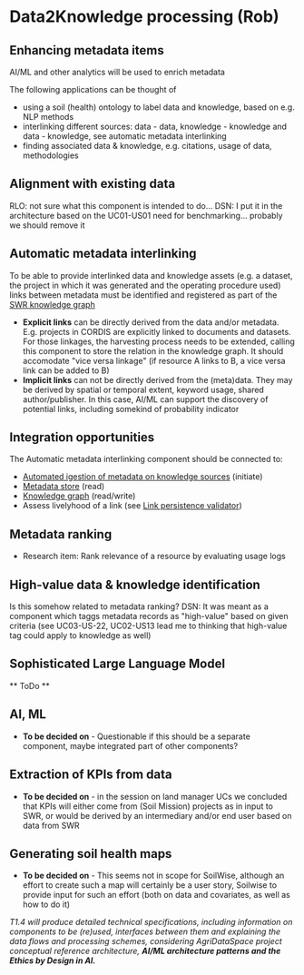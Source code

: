 # Data2Knowledge processing (Rob)

<!-- - understands what is in any soil repository & how to use it
- gives output to interlinker
- AI used for labelling information, interlinking metadata (linked with the box below),
documents
- analysis of CORDIS (what to link)
- connections with: catalogue (for looking up things), client / presentation (for
enduser interaction), APIs (for machine & developer interaction), schemes &
structures
- technologies used: GloSIS?
- responsible person: Rob Lokers
- participating: Luís de Sousa, Anna Fensel, We Transform, Nick Berkvens, Giovanni
L'Abate
-->

## Enhancing metadata items

AI/ML and other analytics will be used to enrich metadata

The following applications can be thought of
- using a soil (health) ontology to label data and knowledge, based on e.g. NLP methods
- interlinking different sources: data - data, knowledge - knowledge and data - knowledge, see automatic metadata interlinking
- finding associated data & knowledge, e.g. citations, usage of data, methodologies

## Alignment with existing data

RLO: not sure what this component is intended to do...
DSN: I put it in the architecture based on the UC01-US01 need for benchmarking... probably we should remove it

## Automatic metadata interlinking

To be able to provide interlinked data and knowledge assets (e.g. a dataset, the project in which it was generated and the operating procedure used) links between metadata must be identified and registered as part of the [SWR knowledge graph](publication.md#knowledge-graph)

- **Explicit links** can be directly derived from the data and/or metadata. E.g. projects in CORDIS are explicitly linked to documents and datasets. 
For those linkages, the harvesting process needs to be extended, calling this component to store the relation in the knowledge graph. It should accomodate "vice versa linkage" (if resource A links to B, a vice versa link can be added to B)
- **Implicit links** can not be directly derived from the (meta)data. They may be derived by spatial or temporal extent, keyword usage, shared author/publisher. In this case, AI/ML can support the discovery of potential links, including somekind of probability indicator

## Integration opportunities

The Automatic metadata interlinking component should be connected to: 
- [Automated igestion of metadata on knowledge sources](ingestion.md#automated-ingestion-of-metadata-on-knowledge-sources) (initiate)
- [Metadata store](storage.md#metadata) (read)
- [Knowledge graph](publication.md#knowledge-graph) (read/write)
- Assess livelyhood of a link (see [Link persistence validator](./data_processing.md#link-persistence-validator))

## Metadata ranking

- Research item: Rank relevance of a resource by evaluating usage logs

## High-value data & knowledge identification

Is this somehow related to metadata ranking?
DSN: It was meant as a component which taggs metadata records as "high-value" based on given criteria (see UC03-US-22, UC02-US13 lead me to thinking that high-value tag could apply to knowledge as well)


## Sophisticated Large Language Model

** ToDo **
<!-- 
This model will be trained on the knowledge graph. It aims to provide an easy to use and personified interaction mechanism with the knowledge harnessed at the SWR. It is the main comp supporting the Chatbot component of the user interface.
-->

## AI, ML

- **To be decided on** - Questionable if this should be a separate component, maybe integrated part of other components?

## Extraction of KPIs from data

- **To be decided on** - in the session on land manager UCs we concluded that KPIs will either come from (Soil Mission) projects as in input to SWR, or would be derived by an intermediary and/or end user based on data from SWR

## Generating soil health maps

- **To be decided on** - This seems not in scope for SoilWise, although an effort to create such a map will certainly be a user story, Soilwise to provide input for such an effort (both on data and covariates, as well as how to do it)

<!--
Remaining notes:
- Identify project scope of a resource from CORDIS
- Identify type of a remote resources, if linked from a metadata (download, api, record, document)
-->

_T1.4 will produce detailed technical specifications, including information on components to be (re)used, interfaces between them and explaining the data flows and processing schemes, considering AgriDataSpace project conceptual reference architecture, **AI/ML architecture patterns and the Ethics by Design in AI.**_
